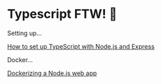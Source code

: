 # Typescript FTW! 💐

Setting up...

[How to set up TypeScript with Node.js and Express](https://blog.logrocket.com/how-to-set-up-node-typescript-express/)

Docker...

[Dockerizing a Node.js web app](https://nodejs.org/en/docs/guides/nodejs-docker-webapp/)
